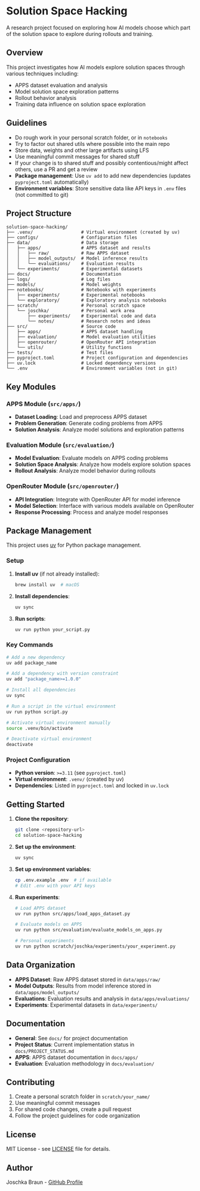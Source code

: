 # Solution Space Hacking

A research project focused on exploring how AI models choose which part of the solution space to explore during rollouts and training.

## Overview

This project investigates how AI models explore solution spaces through various techniques including:
- APPS dataset evaluation and analysis
- Model solution space exploration patterns
- Rollout behavior analysis
- Training data influence on solution space exploration

## Guidelines

- Do rough work in your personal scratch folder, or in `notebooks`
- Try to factor out shared utils where possible into the main repo
- Store data, weights and other large artifacts using LFS
- Use meaningful commit messages for shared stuff
- If your change is to shared stuff and possibly contentious/might affect others, use a PR and get a review
- **Package management**: Use `uv add` to add new dependencies (updates `pyproject.toml` automatically)
- **Environment variables**: Store sensitive data like API keys in `.env` files (not committed to git)

## Project Structure

```
solution-space-hacking/
├── .venv/                  # Virtual environment (created by uv)
├── configs/                # Configuration files
├── data/                   # Data storage
│   ├── apps/               # APPS dataset and results
│   │   ├── raw/            # Raw APPS dataset
│   │   ├── model_outputs/  # Model inference results
│   │   └── evaluations/    # Evaluation results
│   └── experiments/        # Experimental datasets
├── docs/                   # Documentation
├── logs/                   # Log files
├── models/                 # Model weights
├── notebooks/              # Notebooks with experiments
│   ├── experiments/        # Experimental notebooks
│   └── exploratory/        # Exploratory analysis notebooks
├── scratch/                # Personal scratch space
│   └── joschka/            # Personal work area
│       ├── experiments/    # Experimental code and data
│       └── notes/          # Research notes and ideas
├── src/                    # Source code
│   ├── apps/               # APPS dataset handling
│   ├── evaluation/         # Model evaluation utilities
│   ├── openrouter/         # OpenRouter API integration
│   └── utils/              # Utility functions
├── tests/                  # Test files
├── pyproject.toml          # Project configuration and dependencies
├── uv.lock                 # Locked dependency versions
└── .env                    # Environment variables (not in git)
```

## Key Modules

### APPS Module (`src/apps/`)
- **Dataset Loading**: Load and preprocess APPS dataset
- **Problem Generation**: Generate coding problems from APPS
- **Solution Analysis**: Analyze model solutions and exploration patterns

### Evaluation Module (`src/evaluation/`)
- **Model Evaluation**: Evaluate models on APPS coding problems
- **Solution Space Analysis**: Analyze how models explore solution spaces
- **Rollout Analysis**: Analyze model behavior during rollouts

### OpenRouter Module (`src/openrouter/`)
- **API Integration**: Integrate with OpenRouter API for model inference
- **Model Selection**: Interface with various models available on OpenRouter
- **Response Processing**: Process and analyze model responses

## Package Management

This project uses [uv](https://github.com/astral-sh/uv) for Python package management.

### Setup

1. **Install uv** (if not already installed):
   ```bash
   brew install uv  # macOS
   ```

2. **Install dependencies**:
   ```bash
   uv sync
   ```

3. **Run scripts**:
   ```bash
   uv run python your_script.py
   ```

### Key Commands

```bash
# Add a new dependency
uv add package_name

# Add a dependency with version constraint
uv add "package_name>=1.0.0"

# Install all dependencies
uv sync

# Run a script in the virtual environment
uv run python script.py

# Activate virtual environment manually
source .venv/bin/activate

# Deactivate virtual environment
deactivate
```

### Project Configuration

- **Python version**: `>=3.11` (see `pyproject.toml`)
- **Virtual environment**: `.venv/` (created by uv)
- **Dependencies**: Listed in `pyproject.toml` and locked in `uv.lock`

## Getting Started

1. **Clone the repository**:
   ```bash
   git clone <repository-url>
   cd solution-space-hacking
   ```

2. **Set up the environment**:
   ```bash
   uv sync
   ```

3. **Set up environment variables**:
   ```bash
   cp .env.example .env  # if available
   # Edit .env with your API keys
   ```

4. **Run experiments**:
   ```bash
   # Load APPS dataset
   uv run python src/apps/load_apps_dataset.py
   
   # Evaluate models on APPS
   uv run python src/evaluation/evaluate_models_on_apps.py
   
   # Personal experiments
   uv run python scratch/joschka/experiments/your_experiment.py
   ```

## Data Organization

- **APPS Dataset**: Raw APPS dataset stored in `data/apps/raw/`
- **Model Outputs**: Results from model inference stored in `data/apps/model_outputs/`
- **Evaluations**: Evaluation results and analysis in `data/apps/evaluations/`
- **Experiments**: Experimental datasets in `data/experiments/`

## Documentation

- **General**: See `docs/` for project documentation
- **Project Status**: Current implementation status in `docs/PROJECT_STATUS.md`
- **APPS**: APPS dataset documentation in `docs/apps/`
- **Evaluation**: Evaluation methodology in `docs/evaluation/`

## Contributing

1. Create a personal scratch folder in `scratch/your_name/`
2. Use meaningful commit messages
3. For shared code changes, create a pull request
4. Follow the project guidelines for code organization

## License

MIT License - see [LICENSE](LICENSE) file for details.

## Author

Joschka Braun - [GitHub Profile](https://github.com/JoschkaCBraun) 